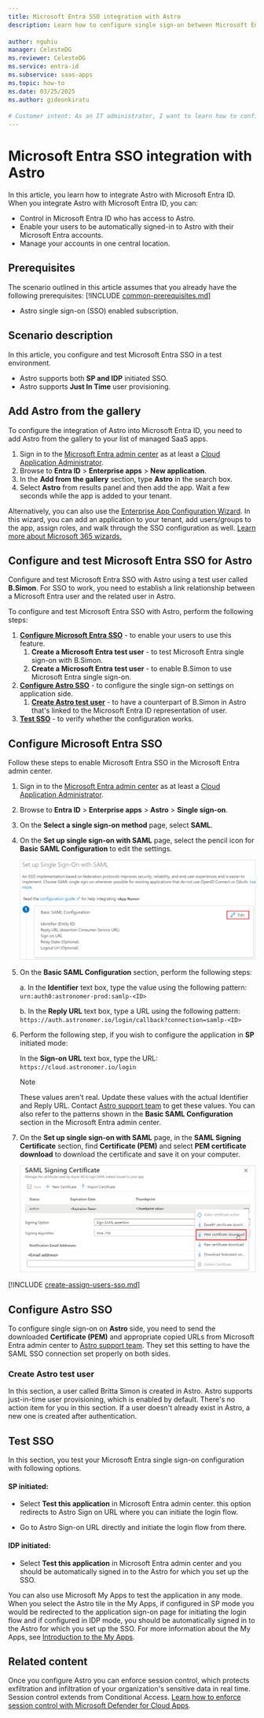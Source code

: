 ```yaml
---
title: Microsoft Entra SSO integration with Astro
description: Learn how to configure single sign-on between Microsoft Entra ID and Astro.

author: nguhiu
manager: CelesteDG
ms.reviewer: CelesteDG
ms.service: entra-id
ms.subservice: saas-apps
ms.topic: how-to
ms.date: 03/25/2025
ms.author: gideonkiratu

# Customer intent: As an IT administrator, I want to learn how to configure single sign-on between Microsoft Entra ID and Astro so that I can control who has access to Astro, enable automatic sign-in with Microsoft Entra accounts, and manage my accounts in one central location.
---
```


# Microsoft Entra SSO integration with Astro

In this article,  you learn how to integrate Astro with Microsoft Entra ID. When you integrate Astro with Microsoft Entra ID, you can:

* Control in Microsoft Entra ID who has access to Astro.
* Enable your users to be automatically signed-in to Astro with their Microsoft Entra accounts.
* Manage your accounts in one central location.

## Prerequisites
The scenario outlined in this article assumes that you already have the following prerequisites:
[!INCLUDE [common-prerequisites.md](~/identity/saas-apps/includes/common-prerequisites.md)]
* Astro single sign-on (SSO) enabled subscription.

## Scenario description

In this article,  you configure and test Microsoft Entra SSO in a test environment.

* Astro supports both **SP and IDP** initiated SSO.
* Astro supports **Just In Time** user provisioning.

## Add Astro from the gallery

To configure the integration of Astro into Microsoft Entra ID, you need to add Astro from the gallery to your list of managed SaaS apps.

1. Sign in to the [Microsoft Entra admin center](https://entra.microsoft.com) as at least a [Cloud Application Administrator](~/identity/role-based-access-control/permissions-reference.md#cloud-application-administrator).
1. Browse to **Entra ID** > **Enterprise apps** > **New application**.
1. In the **Add from the gallery** section, type **Astro** in the search box.
1. Select **Astro** from results panel and then add the app. Wait a few seconds while the app is added to your tenant.

Alternatively, you can also use the [Enterprise App Configuration Wizard](https://portal.office.com/AdminPortal/home?Q=Docs#/azureadappintegration). In this wizard, you can add an application to your tenant, add users/groups to the app, assign roles, and walk through the SSO configuration as well. [Learn more about Microsoft 365 wizards.](/microsoft-365/admin/misc/azure-ad-setup-guides)

## Configure and test Microsoft Entra SSO for Astro

Configure and test Microsoft Entra SSO with Astro using a test user called **B.Simon**. For SSO to work, you need to establish a link relationship between a Microsoft Entra user and the related user in Astro.

To configure and test Microsoft Entra SSO with Astro, perform the following steps:

1. **[Configure Microsoft Entra SSO](#configure-microsoft-entra-sso)** - to enable your users to use this feature.
    1. **Create a Microsoft Entra test user** - to test Microsoft Entra single sign-on with B.Simon.
    1. **Create a Microsoft Entra test user** - to enable B.Simon to use Microsoft Entra single sign-on.
1. **[Configure Astro SSO](#configure-astro-sso)** - to configure the single sign-on settings on application side.
    1. **[Create Astro test user](#create-astro-test-user)** - to have a counterpart of B.Simon in Astro that's linked to the Microsoft Entra ID representation of user.
1. **[Test SSO](#test-sso)** - to verify whether the configuration works.

## Configure Microsoft Entra SSO

Follow these steps to enable Microsoft Entra SSO in the Microsoft Entra admin center.

1. Sign in to the [Microsoft Entra admin center](https://entra.microsoft.com) as at least a [Cloud Application Administrator](~/identity/role-based-access-control/permissions-reference.md#cloud-application-administrator).
1. Browse to **Entra ID** > **Enterprise apps** > **Astro** > **Single sign-on**.
1. On the **Select a single sign-on method** page, select **SAML**.
1. On the **Set up single sign-on with SAML** page, select the pencil icon for **Basic SAML Configuration** to edit the settings.

   ![Screenshot shows how to edit Basic SAML Configuration.](common/edit-urls.png "Basic Configuration")

1. On the **Basic SAML Configuration** section, perform the following steps:

    a. In the **Identifier** text box, type the value using the following pattern:
    `urn:auth0:astronomer-prod:samlp-<ID>`

    b. In the **Reply URL** text box, type a URL using the following pattern:
    `https://auth.astronomer.io/login/callback?connection=samlp-<ID>`

1. Perform the following step, if you wish to configure the application in **SP** initiated mode:

    In the **Sign-on URL** text box, type the URL:
    `https://cloud.astronomer.io/login`

	> [!NOTE]
	> These values aren't real. Update these values with the actual Identifier and Reply URL. Contact [Astro support team](mailto:support@astronomer.io) to get these values. You can also refer to the patterns shown in the **Basic SAML Configuration** section in the Microsoft Entra admin center.

1. On the **Set up single sign-on with SAML** page, in the **SAML Signing Certificate** section, find **Certificate (PEM)** and select **PEM certificate download** to download the certificate and save it on your computer.

    ![Screenshot shows the Certificate download link.](common/certificate-base64-download.png "Certificate")

[!INCLUDE [create-assign-users-sso.md](~/identity/saas-apps/includes/create-assign-users-sso.md)]

## Configure Astro SSO

To configure single sign-on on **Astro** side, you need to send the downloaded **Certificate (PEM)** and appropriate copied URLs from Microsoft Entra admin center to [Astro support team](mailto:support@astronomer.io). They set this setting to have the SAML SSO connection set properly on both sides.

### Create Astro test user

In this section, a user called Britta Simon is created in Astro. Astro supports just-in-time user provisioning, which is enabled by default. There's no action item for you in this section. If a user doesn't already exist in Astro, a new one is created after authentication.

## Test SSO 

In this section, you test your Microsoft Entra single sign-on configuration with following options.
 
#### SP initiated:
 
* Select **Test this application** in Microsoft Entra admin center. this option redirects to Astro Sign on URL where you can initiate the login flow.  
 
* Go to Astro Sign-on URL directly and initiate the login flow from there.
 
#### IDP initiated:
 
* Select **Test this application** in Microsoft Entra admin center and you should be automatically signed in to the Astro for which you set up the SSO.
 
You can also use Microsoft My Apps to test the application in any mode. When you select the Astro tile in the My Apps, if configured in SP mode you would be redirected to the application sign-on page for initiating the login flow and if configured in IDP mode, you should be automatically signed in to the Astro for which you set up the SSO. For more information about the My Apps, see [Introduction to the My Apps](https://support.microsoft.com/account-billing/sign-in-and-start-apps-from-the-my-apps-portal-2f3b1bae-0e5a-4a86-a33e-876fbd2a4510).

## Related content

Once you configure Astro you can enforce session control, which protects exfiltration and infiltration of your organization's sensitive data in real time. Session control extends from Conditional Access. [Learn how to enforce session control with Microsoft Defender for Cloud Apps](/cloud-app-security/proxy-deployment-any-app).
